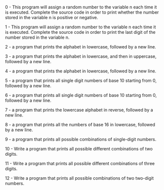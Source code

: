 0 - This program will assign a random number to the variable n each time it is executed. Complete the source code in order to print whether the number stored in the variable n is positive or negative.

1 - This program will assign a random number to the variable n each time it is executed. Complete the source code in order to print the last digit of the number stored in the variable n.

2 - a program that prints the alphabet in lowercase, followed by a new line.

3 - a program that prints the alphabet in lowercase, and then in uppercase, followed by a new line.

4 - a program that prints the alphabet in lowercase, followed by a new line.

5 - a program that prints all single digit numbers of base 10 starting from 0, followed by a new line.

6 - a program that prints all single digit numbers of base 10 starting from 0, followed by a new line.

7 - a program that prints the lowercase alphabet in reverse, followed by a new line.

8 - a program that prints all the numbers of base 16 in lowercase, followed by a new line.

9 - a program that prints all possible combinations of single-digit numbers.

10 - Write a program that prints all possible different combinations of two digits.

11 - Write a program that prints all possible different combinations of three digits.

12 - Write a program that prints all possible combinations of two two-digit numbers.
